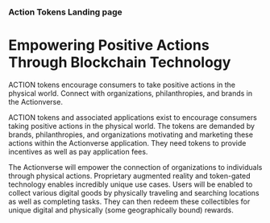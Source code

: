 ### Action Tokens Landing page

# Empowering Positive Actions Through Blockchain Technology
ACTION tokens encourage consumers to take positive actions in the physical world. Connect with organizations, philanthropies, and brands in the Actionverse.

ACTION tokens and associated applications exist to encourage consumers taking positive actions in the physical world. The tokens are demanded by brands, philanthropies, and organizations motivating and marketing these actions within the Actionverse application. They need tokens to provide incentives as well as pay application fees.

The Actionverse will empower the connection of organizations to individuals through physical actions. Proprietary augmented reality and token-gated technology enables incredibly unique use cases. Users will be enabled to collect various digital goods by physically traveling and searching locations as well as completing tasks. They can then redeem these collectibles for unique digital and physically (some geographically bound) rewards.
